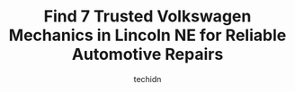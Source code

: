 ---
layout: ampstory
image: https://images.unsplash.com/photo-1622407760454-0a091d4c6cdf?ixlib=rb-4.0.3&ixid=MnwxMjA3fDB8MHxwaG90by1wYWdlfHx8fGVufDB8fHx8&auto=format&fit=crop&w=640&h=853&q=80
author: techidn
featured: false
description: Trust your vehicles maintenance and repairs to the 7 best Volkswagen Mechanic in Lincoln NE, USA. With their extensive experience, cutting-edge technology, and commitment to customer satisf
title: Find 7 Trusted Volkswagen Mechanics in Lincoln NE for Reliable Automotive Repairs
cover:
   title: Find 7 Trusted Volkswagen Mechanics in Lincoln NE for Reliable Automotive Repairs
   subtitle: Rickpate
   background: https://images.unsplash.com/photo-1622407760454-0a091d4c6cdf?ixlib=rb-4.0.3&ixid=MnwxMjA3fDB8MHxwaG90by1wYWdlfHx8fGVufDB8fHx8&auto=format&fit=crop&w=640&h=853&q=80

pages: 
 - layout: thirds
   top: <h1>#1 6 to 6 Auto Service</h1>
   bottom: "<p>Dean and his people are all amazing. Best experience Ive had with auto mechanics. The prices are amazingly fair and affordable, their work is good, their customer servic</p>"
   background: https://www.knot35.com/toplist/wp-content/uploads/2023/06/best-volkswagen-mechanic-1-in-lincoln-ne-1685838395.jpeg
   backgroundblur: true
 - layout: thirds
   top: <h1>#2 Schworer Volkswagen</h1>
   bottom: "<p>3301 Schworer Dr, Lincoln, NE 68504, United States</p>"
   background: https://www.knot35.com/toplist/wp-content/uploads/2023/06/best-volkswagen-mechanic-2-in-lincoln-ne-1685838395.jpeg
   cta:
      link: https://www.knot35.com/toplist/find-7-trusted-volkswagen-mechanics-in-lincoln-ne-for-reliable-automotive-repairs/
      text: Find 7 Trusted Volkswagen Mechanics in Lincoln NE for Reliable Automotive Repairs
 - layout: thirds
   top: <h1>#3 Agees Automotive Repair</h1>
   bottom: "<p>1323 M St, Lincoln, NE 68508, United States</p>"
   background: https://www.knot35.com/toplist/wp-content/uploads/2023/06/best-volkswagen-mechanic-3-in-lincoln-ne-1685838396.png
   cta:
      link: https://www.knot35.com/toplist/find-7-trusted-volkswagen-mechanics-in-lincoln-ne-for-reliable-automotive-repairs/
      text: Find 7 Trusted Volkswagen Mechanics in Lincoln NE for Reliable Automotive Repairs
 - layout: thirds
   top: <h1>#4 Watsons Auto Service</h1>
   bottom: "<p>3030 N 33rd St, Lincoln, NE 68504, United States</p>"
   background: https://images.unsplash.com/photo-1522441815192-d9f04eb0615c?ixlib=rb-4.0.3&ixid=MnwxMjA3fDB8MHxwaG90by1wYWdlfHx8fGVufDB8fHx8&auto=format&fit=crop&w=640&h=853&q=80
   cta:
      link: https://www.knot35.com/toplist/find-7-trusted-volkswagen-mechanics-in-lincoln-ne-for-reliable-automotive-repairs/
      text: Find 7 Trusted Volkswagen Mechanics in Lincoln NE for Reliable Automotive Repairs
 - layout: thirds
   top: <h1>#5 H.I.S. Auto Care LLC</h1>
   bottom: "<p>7000 Van Dorn St, Lincoln, NE 68506, United States</p>"
   background: https://images.unsplash.com/photo-1609083590460-7b8cc0ca65f8?ixlib=rb-4.0.3&ixid=MnwxMjA3fDB8MHxwaG90by1wYWdlfHx8fGVufDB8fHx8&auto=format&fit=crop&w=640&h=853&q=80
   cta:
      link: https://www.knot35.com/toplist/find-7-trusted-volkswagen-mechanics-in-lincoln-ne-for-reliable-automotive-repairs/
      text: Find 7 Trusted Volkswagen Mechanics in Lincoln NE for Reliable Automotive Repairs
 - layout: thirds
   top: <h1>#6 DSA Performance LLC</h1>
   bottom: "<p>2131 Cornhusker Hwy, Lincoln, NE 68521, United States</p>"
   background: https://images.unsplash.com/photo-1536745287225-21d689278fd1?ixlib=rb-4.0.3&ixid=MnwxMjA3fDB8MHxwaG90by1wYWdlfHx8fGVufDB8fHx8&auto=format&fit=crop&w=640&h=853&q=80
   cta:
      link: https://www.knot35.com/toplist/find-7-trusted-volkswagen-mechanics-in-lincoln-ne-for-reliable-automotive-repairs/
      text: Find 7 Trusted Volkswagen Mechanics in Lincoln NE for Reliable Automotive Repairs
 - layout: thirds
   top: <h1>#7 Olstons Import Auto Repair</h1>
   bottom: "<p>2435 N 33rd St, Lincoln, NE 68504, United States</p>"
   background: https://images.unsplash.com/photo-1509114397022-ed747cca3f65?ixlib=rb-4.0.3&ixid=MnwxMjA3fDB8MHxwaG90by1wYWdlfHx8fGVufDB8fHx8&auto=format&fit=crop&w=640&h=853&q=80
   cta:
      link: https://www.knot35.com/toplist/find-7-trusted-volkswagen-mechanics-in-lincoln-ne-for-reliable-automotive-repairs/
      text: Find 7 Trusted Volkswagen Mechanics in Lincoln NE for Reliable Automotive Repairs
 - layout: thirds
   middle: Continue reading...
   background: https://plus.unsplash.com/premium_photo-1664640458616-3c74f8cb4589?ixlib=rb-4.0.3&ixid=MnwxMjA3fDB8MHxwaG90by1wYWdlfHx8fGVufDB8fHx8&auto=format&fit=crop&w=640&h=853&q=80
   cta:
      link: https://www.knot35.com/toplist/find-7-trusted-volkswagen-mechanics-in-lincoln-ne-for-reliable-automotive-repairs/
      text: Find 7 Trusted Volkswagen Mechanics in Lincoln NE for Reliable Automotive Repairs
      
---